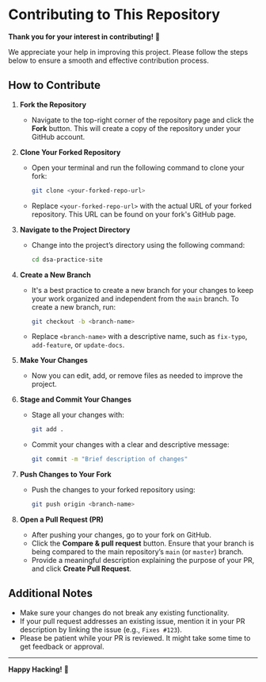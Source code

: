# Contributing to This Repository

**Thank you for your interest in contributing!** :tada:

We appreciate your help in improving this project. Please follow the steps below to ensure a smooth and effective contribution process.

## How to Contribute

1. **Fork the Repository**
   - Navigate to the top-right corner of the repository page and click the **Fork** button. This will create a copy of the repository under your GitHub account.

2. **Clone Your Forked Repository**
   - Open your terminal and run the following command to clone your fork:
     ```bash
     git clone <your-forked-repo-url>
     ```
   - Replace `<your-forked-repo-url>` with the actual URL of your forked repository. This URL can be found on your fork's GitHub page.

3. **Navigate to the Project Directory**
   - Change into the project’s directory using the following command:
     ```bash
     cd dsa-practice-site
     ```

4. **Create a New Branch**
   - It's a best practice to create a new branch for your changes to keep your work organized and independent from the `main` branch. To create a new branch, run:
     ```bash
     git checkout -b <branch-name>
     ```
   - Replace `<branch-name>` with a descriptive name, such as `fix-typo`, `add-feature`, or `update-docs`.

5. **Make Your Changes**
   - Now you can edit, add, or remove files as needed to improve the project.

6. **Stage and Commit Your Changes**
   - Stage all your changes with:
     ```bash
     git add .
     ```
   - Commit your changes with a clear and descriptive message:
     ```bash
     git commit -m "Brief description of changes"
     ```

7. **Push Changes to Your Fork**
   - Push the changes to your forked repository using:
     ```bash
     git push origin <branch-name>
     ```

8. **Open a Pull Request (PR)**
   - After pushing your changes, go to your fork on GitHub.
   - Click the **Compare & pull request** button. Ensure that your branch is being compared to the main repository’s `main` (or `master`) branch.
   - Provide a meaningful description explaining the purpose of your PR, and click **Create Pull Request**.

## Additional Notes

- Make sure your changes do not break any existing functionality.
- If your pull request addresses an existing issue, mention it in your PR description by linking the issue (e.g., `Fixes #123`).
- Please be patient while your PR is reviewed. It might take some time to get feedback or approval.

---

**Happy Hacking!** :rocket:
